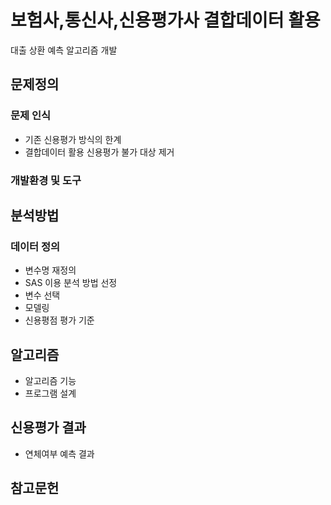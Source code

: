 # 보험사,통신사,신용평가사 결합데이터 활용
대출 상환 예측 알고리즘 개발

## 문제정의
### 문제 인식
 - 기존 신용평가 방식의 한계
 - 결합데이터 활용 신용평가 불가 대상 제거
### 개발환경 및 도구

 
## 분석방법
### 데이터 정의
 - 변수명 재정의
 - SAS 이용 분석 방법 선정
 - 변수 선택
 - 모델링
 - 신용평점 평가 기준

## 알고리즘
 - 알고리즘 기능
 - 프로그램 설계

## 신용평가 결과
 - 연체여부 예측 결과

## 참고문헌
